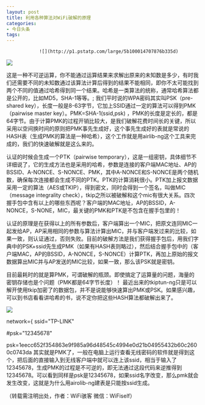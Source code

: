 ```yaml
---
layout: post
title: 利用各种算法对WiFi破解的原理
categories:
- 今日头条
tags:
---
```

				![](http://p1.pstatp.com/large/5b100014707876b335d)

![](http://p3.pstatp.com/large/5b100014763e7ad6339)

 这是一种不可逆运算，你不能通过运算结果来求解出原来的未知数是多少，有时我们还需要不同的未知数通过该算法计算后得到的结果不能相同，即你不太可能找到两个不同的值通过哈希得到同一个结果。哈希是一类算法的统称，通常哈希算法都是公开的，比如MD5，SHA-1等等。;  我们平时说的WPA密码其实叫PSK（pre-shared key），长度一般是8-63字节，它加上SSID通过一定的算法可以得到PMK（pairwise master key）。PMK=SHA-1(ssid,psk) ，PMK的长度是定长的，都是64字节。由于计算PMK的过程开销比较大，是我们破解花费时间长的关键，所以采用以空间换时间的原则把PMK事先生成好，这个事先生成好的表就是常说的HASH表（生成PMK的算法是一种哈希），这个工作就是用airlib-ng这个工具来完成的，我们的快速破解就是这么来的。

 认证的时候会生成一个PTK（pairwise temporary），这是一组密钥，具体细节不详细说了，它的生成方法也是采用的哈希，参数是连接的客户端MAC地址、AP的BSSID、A-NONCE、S-NONCE、PMK，其中A-NONCE和S-NONCE是两个随机数，确保每次连接都会生成不同的PTK。PTK的计算消耗很小。PTK加上报文数据采用一定的算法（AES或TKIP），得到密文，同时会得到一个签名，叫做MIC（message integrality check），tkip之所以被破解和这个mic有很大关系。四次握手包中含有以上的哪些东西呢？客户端的MAC地址，AP的BSSID，A-NONCE，S-NONE，MIC，最关键的PMK和PTK是不包含在握手包里的！

 认证的原理是在获得以上的所有参数后，客户端算出一个MIC，把原文连同MIC一起发给AP，AP采用相同的参数与算法计算出MIC，并与客户端发过来的比较，如果一致，则认证通过，否则失败。目前的破解方法是我们获得握手包后，用我们字典中的PSK+ssid先生成PMK（如果有HASH表则略过），然后结合握手包中的（客户端MAC，AP的BSSID，A-NONCE，S-NONCE）计算PTK，再加上原始的报文数据算出MIC并与AP发送的MIC比较，如果一致，那么该PSK就是密钥。

 目前最耗时的就是算PMK，可谓破解的瓶颈。即使搞定了运算量的问题，海量的密钥存储也是个问题（PMK都是64字节长度）！ 最近出来的tkiptun-ng只是可以解开使用tkip加密了的数据包，并不是说能够快速算出PMK或PSK。如果感兴趣，可以到书店看看讲哈希的书，说不定你把这些HASH算法都破解出来了。

![](http://p3.pstatp.com/large/52c00099ad565ad5eff)

network={ ssid="TP-LINK"

 #psk="12345678"

psk=1eecc652f354863e9f985a96d48545c4994e0d21b04955432b60c2600c0743da 其实就是PMK了，一般在电脑上运行查看无线密码的软件就是得到这个，把后面的直接输入到无线客户端中就可以连上该ssid，相当于输入了12345678，生成PMK的过程是不可逆的，即无法通过这段代码来逆推得到12345678。可以看到同样是psk是12345678，如果ssid名字改变，那么pmk就会发生改变，这就是为什么用airolib-ng建表是只能按ssid生成。

（转载需注明出处，作者：WiFi骇客 微信：WiFiself）